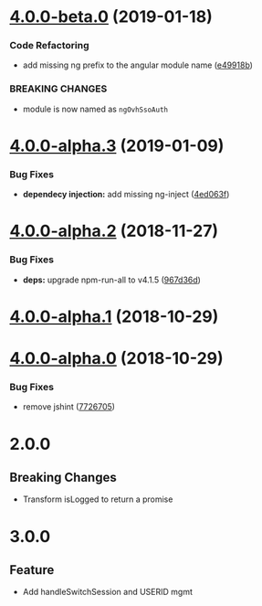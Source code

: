 # [4.0.0-beta.0](https://github.com/ovh-ux/ng-ovh-sso-auth/compare/v4.0.0-alpha.3...v4.0.0-beta.0) (2019-01-18)


### Code Refactoring

* add missing ng prefix to the angular module name ([e49918b](https://github.com/ovh-ux/ng-ovh-sso-auth/commit/e49918b))


### BREAKING CHANGES

* module is now named as `ngOvhSsoAuth`



# [4.0.0-alpha.3](https://github.com/ovh-ux/ovh-angular-sso-auth/compare/v4.0.0-alpha.2...v4.0.0-alpha.3) (2019-01-09)


### Bug Fixes

* **dependecy injection:** add missing ng-inject ([4ed063f](https://github.com/ovh-ux/ovh-angular-sso-auth/commit/4ed063f))



# [4.0.0-alpha.2](https://github.com/ovh-ux/ovh-angular-sso-auth/compare/v4.0.0-alpha.1...v4.0.0-alpha.2) (2018-11-27)


### Bug Fixes

* **deps:** upgrade npm-run-all to v4.1.5 ([967d36d](https://github.com/ovh-ux/ovh-angular-sso-auth/commit/967d36d))



<a name="4.0.0-alpha.1"></a>
# [4.0.0-alpha.1](https://github.com/ovh-ux/ovh-angular-sso-auth/compare/v4.0.0-alpha.0...v4.0.0-alpha.1) (2018-10-29)



<a name="4.0.0-alpha.0"></a>
# [4.0.0-alpha.0](https://github.com/ovh-ux/ovh-angular-sso-auth/compare/v3.1.5...v4.0.0-alpha.0) (2018-10-29)


### Bug Fixes

* remove jshint ([7726705](https://github.com/ovh-ux/ovh-angular-sso-auth/commit/7726705))



# 2.0.0
## Breaking Changes
- Transform isLogged to return a promise
# 3.0.0
## Feature
- Add handleSwitchSession and USERID mgmt
